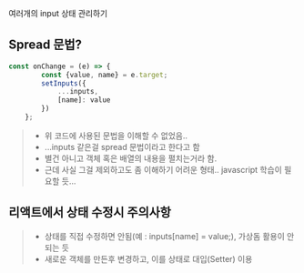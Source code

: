 여러개의 input 상태 관리하기

## Spread 문법?
```javascript
const onChange = (e) => { 
        const {value, name} = e.target;
        setInputs({
            ...inputs,
            [name]: value
        })
    };
```
> - 위 코드에 사용된 문법을 이해할 수 없었음..
> - ...inputs 같은걸 spread 문법이라고 한다고 함
> - 별건 아니고 객체 혹은 배열의 내용을 펼치는거라 함.
> - 근데 사실 그걸 제외하고도 좀 이해하기 어려운 형태.. javascript 학습이 필요할 듯...

## 리액트에서 상태 수정시 주의사항
> - 상태를 직접 수정하면 안됨(예 : inputs[name] = value;), 가상돔 활용이 안되는 듯
> - 새로운 객체를 만든후 변경하고, 이를 상태로 대입(Setter) 이용